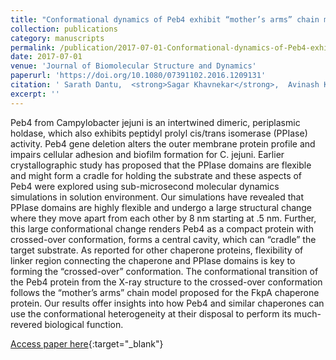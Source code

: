 ```yaml
---
title: "Conformational dynamics of Peb4 exhibit “mother’s arms” chain model: a molecular dynamics study"
collection: publications
category: manuscripts
permalink: /publication/2017-07-01-Conformational-dynamics-of-Peb4-exhibit-mothers-arms-chain-model-a-molecular-dynamics-study
date: 2017-07-01
venue: 'Journal of Biomolecular Structure and Dynamics'
paperurl: 'https://doi.org/10.1080/07391102.2016.1209131'
citation: ' Sarath Dantu,  <strong>Sagar Khavnekar</strong>,  Avinash Kale, &quot;Conformational dynamics of Peb4 exhibit “mother’s arms” chain model: a molecular dynamics study.&quot; Journal of Biomolecular Structure and Dynamics, 2017.'
excerpt: ''
---
```


Peb4 from Campylobacter jejuni is an intertwined dimeric, periplasmic holdase, which also exhibits peptidyl prolyl cis/trans isomerase (PPIase) activity. Peb4 gene deletion alters the outer membrane protein profile and impairs cellular adhesion and biofilm formation for C. jejuni. Earlier crystallographic study has proposed that the PPIase domains are flexible and might form a cradle for holding the substrate and these aspects of Peb4 were explored using sub-microsecond molecular dynamics simulations in solution environment. Our simulations have revealed that PPIase domains are highly flexible and undergo a large structural change where they move apart from each other by 8 nm starting at .5 nm. Further, this large conformational change renders Peb4 as a compact protein with crossed-over conformation, forms a central cavity, which can “cradle” the target substrate. As reported for other chaperone proteins, flexibility of linker region connecting the chaperone and PPIase domains is key to forming the “crossed-over” conformation. The conformational transition of the Peb4 protein from the X-ray structure to the crossed-over conformation follows the “mother’s arms” chain model proposed for the FkpA chaperone protein. Our results offer insights into how Peb4 and similar chaperones can use the conformational heterogeneity at their disposal to perform its much-revered biological function.

[Access paper here](https://doi.org/10.1080/07391102.2016.1209131){:target="_blank"}
